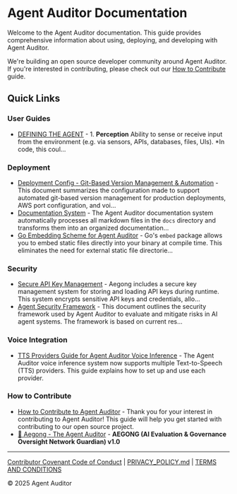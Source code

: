 # Agent Auditor Documentation

Welcome to the Agent Auditor documentation. This guide provides comprehensive information about using, deploying, and developing with Agent Auditor.

We're building an open source developer community around Agent Auditor. If you're interested in contributing, please check out our [How to Contribute](contribute/CONTRIBUTE.md) guide.

## Quick Links

### User Guides

* [DEFINING THE AGENT](guides/DEFINING_THE_AGENT.md) - 1.  **Perception**       Ability to sense or receive input from the environment (e.g. via sensors, APIs, databases, files, UIs).          *In code, this coul...

### Deployment

* [Deployment Config - Git-Based Version Management & Automation](deployment/DEPLOYMENT_CONFIG.md) - This document summarizes the configuration made to support automated git-based version management for production deployments, AWS port configuration, and voi...
* [Documentation System](deployment/DOCUMENTATION.md) - The Agent Auditor documentation system automatically processes all markdown files in the `docs` directory and transforms them into an organized documentation...
* [Go Embedding Scheme for Agent Auditor](deployment/embedding_example.md) - Go's `embed` package allows you to embed static files directly into your binary at compile time. This eliminates the need for external static file directorie...

### Security

* [Secure API Key Management](security/KEY_MANAGEMENT.md) - Aegong includes a secure key management system for storing and loading API keys during runtime. This system encrypts sensitive API keys and credentials, allo...
* [Agent Security Framework](security/SECURITY_FRAMEWORK.md) - This document outlines the security framework used by Agent Auditor to evaluate and mitigate risks in AI agent systems. The framework is based on current res...

### Voice Integration

* [TTS Providers Guide for Agent Auditor Voice Inference](voice/TTS_PROVIDERS.md) - The Agent Auditor voice inference system now supports multiple Text-to-Speech (TTS) providers. This guide explains how to set up and use each provider.

### How to Contribute

* [How to Contribute to Agent Auditor](contribute/CONTRIBUTE.md) - Thank you for your interest in contributing to Agent Auditor! This guide will help you get started with contributing to our open source project.
* [🤖 Aegong - The Agent Auditor](contribute/README.md) - **AEGONG (AI Evaluation & Governance Oversight Network Guardian) v1.0**



---

<div class="footer-links">
<a href="#/legal/CODE_OF_CONDUCT.md" class="footer-link">Contributor Covenant Code of Conduct</a> | <a href="#/legal/PRIVACY_POLICY.md" class="footer-link">PRIVACY_POLICY.md</a> | <a href="#/legal/TERMS_AND_CONDITIONS.md" class="footer-link">TERMS AND CONDITIONS</a>

© 2025 Agent Auditor
</div>
